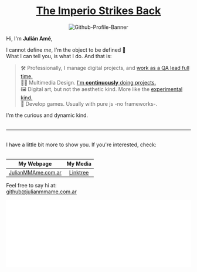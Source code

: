 
<div align='center'>

# [The Imperio Strikes Back](# 'See what i did there? Imperio is my username 😅')
</div>

<div align='center'>

![Github-Profile-Banner](./media/GitHub-Profile-Banner-half.gif "A simple 3D animation to captivate your attention")
</div>

Hi, I'm **Julián Amé**,

I cannot define _me_, I'm the object to be defined 🤖 <br>
What I can tell you, is what I do. And that is:

>🛠️ Professionally, I manage digital projects, and [work as a QA lead full time.](https://www.linkedin.com/in/julian-ame/ "Check out my Linkedin profile!")<br>
>🏃‍♀️ Multimedia Design. [I'm **continuously** doing projects.](https://www.behance.net/imperioame "Check out my porfolio!")<br>
>🖼️ Digital art, but not the aesthetic kind. More like the <a href="https://www.instagram.com/p/CiV7zeNrGhs/">experimental kind.</a><br>
>🎳 Develop games. Usually with pure js -no frameworks-.

I'm the curious and dynamic kind.
<br>
<br>
___

<br>
I have a little bit more to show you. If you're interested, check:
<div align='center'>
<br>

| <div align='center'>My Webpage</div> | <div align='center'>My Media</div> |
| ------ | ----------- |
| <div align='center'>[JulianMMAme.com.ar](https://julianmmame.com.ar/)</div>   | <div align='center'>[Linktree](https://linktr.ee/imperioame)</div> |

</div>


Feel free to say hi at: <br>
github@julianmmame.com.ar

<div align='center'>

![LogoAnim](./media/ImperioAme-LogoAnim.gif "ImperioAme Logo Animation")

</div>